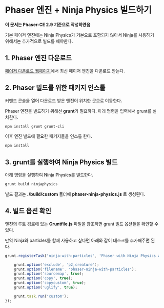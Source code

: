 # Phaser 엔진 + Ninja Physics 빌드하기

**이 문서는 Phaser-CE 2.9 기준으로 작성하였음**


기본 페이저 엔진에는 Ninja Physics가 기본으로 포함되지 않아서 Ninja를 사용하기 위해서는 추가적으로 빌드를 해야한다.

## 1. Phaser 엔진 다운로드

[페이저 다운로드 웹페이지](http://phaser.io/download/stable)에서 최신 페이저 엔진을 다운로드 받는다.

## 2. Phaser 빌드를 위한 패키지 인스톨

커맨드 콘솔을 열어 다운로드 받은 엔진이 위치한 곳으로 이동한다.

Phaser 엔진을 빌드하기 위해선 **grunt**가 필요하다. 아래 명령을 입력해서 grunt를 설치한다.

```bash
npm install grunt grunt-cli
```

이후 엔진 빌드에 필요한 패키지들을 인스톨 한다.

```bash
npm install
```

## 3. grunt를 실행하여 Ninja Physics 빌드

아래 명령을 실행하여 Ninja Physics를 빌드한다.

```bash
grunt build ninjaphysics
```

빌드 결과는 **./build/custom** 폴더에 **phaser-ninja-physics.js** 로 생성된다.

## 4. 빌드 옵션 확인

엔진의 루트 경로에 있는 **Gruntfile.js** 파일을 참조하면 grunt 빌드 옵션들을 확인할 수 있다.

만약 Ninja와 particles를 함께 사용하고 싶다면 아래와 같이 태스크를 추가해주면 된다.

```js
grunt.registerTask('ninja-with-particles', 'Phaser with Ninja Physics and Tilemaps and Particles', function() {

	grunt.option('exclude', 'p2,creature');
    grunt.option('filename', 'phaser-ninja-with-particles');
    grunt.option('sourcemap', true);
    grunt.option('copy', true);
    grunt.option('copycustom', true);
    grunt.option('uglify', true);

    grunt.task.run('custom');
});
```
